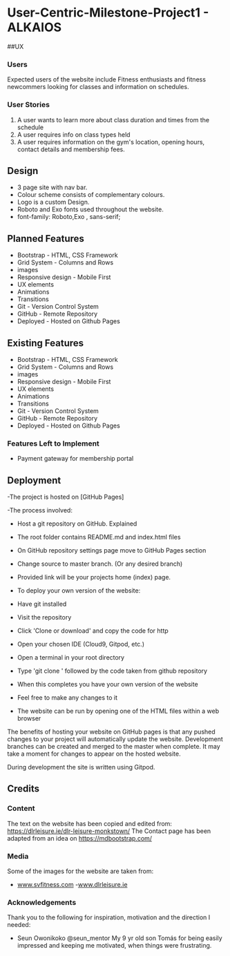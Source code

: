 # User-Centric-Milestone-Project1 - ALKAIOS



##UX

### Users

Expected users of the website include Fitness enthusiasts and fitness newcommers looking for classes and information on schedules.


### User Stories
1. A user wants to learn more about class duration and times from the schedule
2. A user requires info on class types held
3. A user requires information on the gym's location, opening hours, contact details and membership fees.

## Design

- 3 page site with nav bar. 
- Colour scheme consists of complementary colours.
- Logo is a custom Design.
- Roboto  and Exo fonts used throughout the website.
- font-family: Roboto,Exo , sans-serif;
 
## Planned Features

- Bootstrap - HTML, CSS Framework
- Grid System - Columns and Rows
- images
- Responsive design - Mobile First
- UX elements
- Animations
- Transitions
- Git - Version Control System
- GitHub - Remote Repository
- Deployed - Hosted on Github Pages

## Existing Features

- Bootstrap - HTML, CSS Framework
- Grid System - Columns and Rows
- images
- Responsive design - Mobile First
- UX elements
- Animations
- Transitions
- Git - Version Control System
- GitHub - Remote Repository
- Deployed - Hosted on Github Pages


### Features Left to Implement
- Payment gateway for membership portal

## Deployment
-The project is hosted on [GitHub Pages]

-The process involved:
- Host a git repository on GitHub. Explained 
- The root folder contains README.md and index.html files
- On GitHub repository settings page move to GitHub Pages section
- Change source to master branch. (Or any desired branch)
- Provided link will be your projects home (index) page.
 
- To deploy your own version of the website:
- Have git installed
- Visit the repository
- Click 'Clone or download' and copy the code for http
- Open your chosen IDE (Cloud9, Gitpod, etc.)
- Open a terminal in your root directory
- Type 'git clone ' followed by the code taken from github repository
- When this completes you have your own version of the website
- Feel free to make any changes to it
- The website can be run by opening one of the HTML files within a web browser

The benefits of hosting your website on GitHub pages is that any pushed changes to your project will automatically update the website. 
Development branches can be created and merged to the master when complete.
It may take a moment for changes to appear on the hosted website.

During development the site is written using Gitpod.

## Credits

### Content
The text on the website has been copied and edited from:  https://dlrleisure.ie/dlr-leisure-monkstown/ 
The Contact page has been adapted from an idea on https://mdbootstrap.com/

### Media
Some of the images for the website are taken from:
- www.svfitness.com
-www.dlrleisure.ie

### Acknowledgements
Thank you to the following for inspiration, motivation and the direction I needed:

- Seun Owonikoko    @seun_mentor
My 9 yr old son Tomás for being easily impressed and keeping me motivated,
 when things were frustrating.